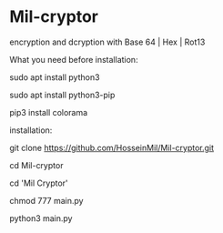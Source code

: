 # Mil-cryptor
encryption and dcryption with Base 64 | Hex | Rot13

What you need before installation:

sudo apt install python3

sudo apt install python3-pip

pip3 install colorama

installation:

git clone https://github.com/HosseinMil/Mil-cryptor.git

cd Mil-cryptor

cd 'Mil Cryptor'

chmod 777 main.py

python3 main.py
